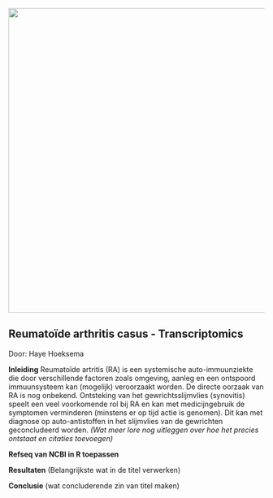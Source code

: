 <p align="center">
  <img src="C:\Users\hayeh\OneDrive - NHL Stenden\Github - Transcriptomics\Assets\Afbeelding.jpg" width="600"/>
</p>


## Reumatoïde arthritis casus - Transcriptomics 
 Door: Haye Hoeksema

**Inleiding**
Reumatoïde artritis (RA) is een systemische auto-immuunziekte die door verschillende factoren zoals omgeving, aanleg en een ontspoord immuunsysteem kan (mogelijk) veroorzaakt worden. De directe oorzaak van RA is nog onbekend. Ontsteking van het gewrichtsslijmvlies (synovitis) speelt een veel voorkomende rol bij RA en kan met medicijngebruik de symptomen verminderen (minstens er op tijd actie is genomen). Dit kan met diagnose op auto-antistoffen in het slijmvlies van de gewrichten geconcludeerd worden. *(Wat meer lore nog uitleggen over hoe het precies ontstaat en citaties toevoegen)*

**Refseq van NCBI in R toepassen**


**Resultaten** (Belangrijkste wat in de titel verwerken)

**Conclusie** (wat concluderende zin van titel maken)

